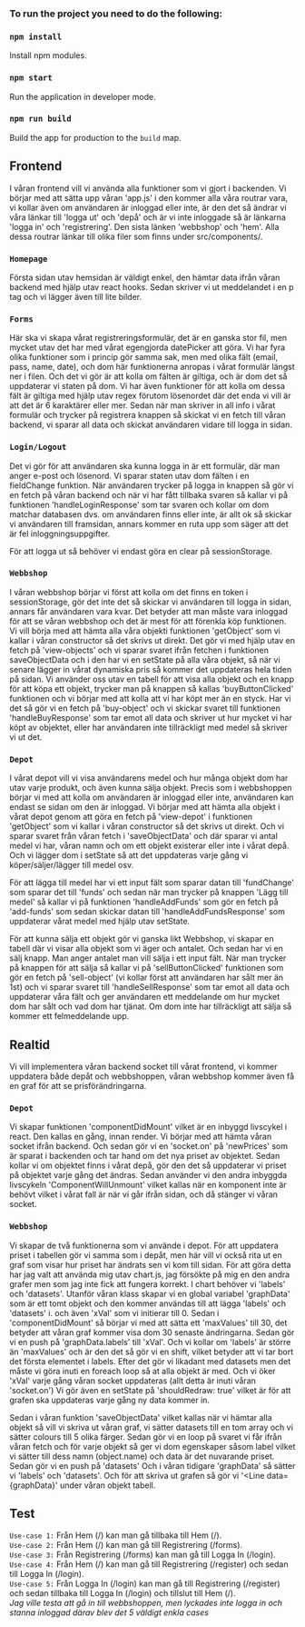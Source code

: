 ### To run the project you need to do the following:

### `npm install`
Install npm modules.

### `npm start`
Run the application in developer mode.

### `npm run build`
Build the app for production to the `build` map.


## Frontend
I våran frontend vill vi använda alla funktioner som vi gjort i backenden. Vi börjar med att sätta upp våran 'app.js' i den kommer alla våra routrar vara, vi kollar även om användaren är inloggad eller inte, är den det så ändrar vi våra länkar till 'logga ut' och 'depå' och är vi inte inloggade så är länkarna 'logga in' och 'registrering'.
Den sista länken 'webbshop' och 'hem'. Alla dessa routrar länkar till olika filer som finns under src/components/.


### `Homepage`
Första sidan utav hemsidan är väldigt enkel, den hämtar data ifrån våran backend med hjälp utav react hooks. Sedan skriver vi ut meddelandet i en p tag och vi lägger även till lite bilder.

### `Forms`
Här ska vi skapa vårat registreringsformulär, det är en ganska stor fil, men mycket utav det har med vårat egengjorda datePicker att göra. Vi har fyra olika funktioner som i princip gör samma sak, men med olika fält (email, pass, name, date), och dom här funktionerna anropas i vårat formulär längst ner i filen. Och det vi gör är att kolla om fälten är giltiga, och är dom det så uppdaterar vi staten på dom. Vi har även funktioner för att kolla om dessa fält är giltiga med hjälp utav regex förutom lösenordet där det enda vi vill är att det är 6 karaktärer eller mer. Sedan när man skriver in all info i vårat formulär och trycker på registrera knappen så skickat vi en fetch till våran backend, vi sparar all data och skickat användaren vidare till logga in sidan.

### `Login/Logout`
Det vi gör för att användaren ska kunna logga in är ett formulär, där man anger e-post och lösenord. Vi sparar staten utav dom fälten i en fieldChange funktion. När användaren trycker på logga in knappen så gör vi en fetch på våran backend och när vi har fått tillbaka svaren så kallar vi på funktionen 'handleLoginResponse' som tar svaren och kollar om dom matchar databasen dvs. om användaren finns eller inte, är allt ok så skickar vi användaren till framsidan, annars kommer en ruta upp som säger att det är fel inloggningsuppgifter.

För att logga ut så behöver vi endast göra en clear på sessionStorage.

### `Webbshop`
I våran webbshop börjar vi först att kolla om det finns en token i sessionStorage, gör det inte det så skickar vi användaren till logga in sidan, annars får användaren vara kvar. Det betyder att man måste vara inloggad för att se våran webbshop och det är mest för att förenkla köp funktionen. Vi vill börja med att hämta alla våra objekti funktionen 'getObject' som vi kallar i våran constructor så det skrivs ut direkt. Det gör vi med hjälp utav en fetch på 'view-objects' och vi sparar svaret ifrån fetchen i funktionen saveObjectData och i den har vi en setState på alla våra objekt, så när vi senare lägger in vårat dynamiska pris så kommer det uppdateras hela tiden på sidan. Vi använder oss utav en tabell för att visa alla objekt och en knapp för att köpa ett objekt, trycker man på knappen så kallas 'buyButtonClicked' funktionen och vi börjar med att kolla att vi har köpt mer än en styck. Har vi det så gör vi en fetch på 'buy-object' och vi skickar svaret till funktionen 'handleBuyResponse' som tar emot all data och skriver ut hur mycket vi har köpt av objektet, eller har användaren inte tillräckligt med medel så skriver vi ut det.

### `Depot`
I vårat depot vill vi visa användarens medel och hur många objekt dom har utav varje produkt, och även kunna sälja objekt. Precis som i webbshoppen börjar vi med att kolla om användaren är inloggad eller inte, användaren kan endast se sidan om den är inloggad. Vi börjar med att hämta alla objekt i vårat depot genom att göra en fetch på 'view-depot' i funktionen 'getObject' som vi kallar i våran constructor så det skrivs ut direkt. Och vi sparar svaret från våran fetch i 'saveObjectData' och där sparar vi antal medel vi har, våran namn och om ett objekt existerar eller inte i vårat depå. Och vi lägger dom i setState så att det uppdateras varje gång vi köper/säljer/lägger till medel osv.

För att lägga till medel har vi ett input fält som sparar datan till 'fundChange' som sparar det till 'funds' och sedan när man trycker på knappen 'Lägg till medel' så kallar vi på funktionen 'handleAddFunds' som gör en fetch på 'add-funds' som sedan skickar datan till 'handleAddFundsResponse' som uppdaterar vårat medel med hjälp utav setState.

För att kunna sälja ett objekt gör vi ganska likt Webbshop, vi skapar en tabell där vi visar alla objekt som vi äger och antalet. Och sedan har vi en sälj knapp. Man anger antalet man vill sälja i ett input fält. När man trycker på knappen för att sälja så kallar vi på 'sellButtonClicked' funktionen som gör en fetch på 'sell-object' (vi kollar först att användaren har sålt mer än 1st) och vi sparar svaret till 'handleSellResponse' som tar emot all data och uppdaterar våra fält och ger användaren ett meddelande om hur mycket dom har sålt och vad dom har tjänat. Om dom inte har tillräckligt att sälja så kommer ett felmeddelande upp.

## Realtid
Vi vill implementera våran backend socket till vårat frontend, vi kommer uppdatera både depåt och webbshoppen, våran webbshop kommer även få en graf för att se prisförändringarna.

### `Depot`
Vi skapar funktionen 'componentDidMount' vilket är en inbyggd livscykel i react. Den kallas en gång, innan render. Vi börjar med att hämta våran socket ifrån backend. Och sedan gör vi en 'socket.on' på 'newPrices' som är sparat i backenden och tar hand om det nya priset av objektet. Sedan kollar vi om objektet finns i vårat depå, gör den det så uppdaterar vi priset på objektet varje gång det ändras. Sedan använder vi den andra inbyggda livscykeln 'ComponentWillUnmount' vilket kallas när en komponent inte är behövt vilket i vårat fall är när vi går ifrån sidan, och då stänger vi våran socket.

### `Webbshop`
Vi skapar de två funktionerna som vi använde i depot. För att uppdatera priset i tabellen gör vi samma som i depåt, men här vill vi också rita ut en graf som visar hur priset har ändrats sen vi kom till sidan. För att göra detta har jag valt att använda mig utav chart.js, jag försökte på mig en den andra grafer men som jag inte fick att fungera korrekt. I chart behöver vi 'labels' och 'datasets'. Utanför våran klass skapar vi en global variabel 'graphData' som är ett tomt objekt och den kommer användas till att lägga 'labels' och 'datasets' i. och även 'xVal' som vi initierar till 0. Sedan i 'componentDidMount' så börjar vi med att sätta ett 'maxValues' till 30, det betyder att våran graf kommer visa dom 30 senaste ändringarna. Sedan gör vi en push på 'graphData.labels' till 'xVal'. Och vi kollar om 'labels' är större än 'maxValues' och är den det så gör vi en shift, vilket betyder att vi tar bort det första elementet i labels. Efter det gör vi likadant med datasets men det måste vi göra inuti en foreach loop så at alla objekt är med. Och vi öker 'xVal' varje gång våran socket uppdateras (allt detta är inuti våran 'socket.on') Vi gör även en setState på 'shouldRedraw: true' vilket är för att grafen ska uppdateras varje gång ny data kommer in.

Sedan i våran funktion 'saveObjectData' vilket kallas när vi hämtar alla objekt så vill vi skriva ut våran graf, vi sätter datasets  till en tom array och vi sätter colours till 5 olika färger. Sedan gör vi en loop på svaret vi får ifrån våran fetch och för varje objekt så ger vi dom egenskaper såsom label vilket vi sätter till dess namn (object.name) och data är det nuvarande priset. Sedan gör vi en push på 'datasets' Och i våran tidigare 'graphData' så sätter vi 'labels' och 'datasets'. Och för att skriva ut grafen så gör vi '<Line data={graphData}' under våran objekt tabell.

## Test
`Use-case 1:` Från Hem (/) kan man gå tillbaka till Hem (/).  
`Use-case 2:`  Från Hem (/) kan man gå till Registrering (/forms).  
`Use-case 3:`  Från Registrering (/forms) kan man gå till Logga In (/login).  
`Use-case 4:`  Från Hem (/) kan man gå till Registrering (/register) och sedan till Logga In (/login).  
`Use-case 5:`  Från Logga In (/login) kan man gå till Registrering (/register) och sedan tillbaka till Logga In (/login) och tillslut till Hem (/).  
*Jag ville testa att gå in till webbshoppen, men lyckades inte logga in och stanna inloggad därav blev det 5 väldigt enkla cases*
